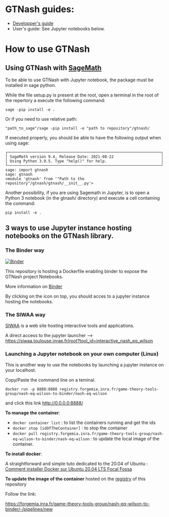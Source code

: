 # GTNash guides:
- [Developper's guide](https://game-theory-tools-group.pages.mia.inra.fr/gtnash/main)
- User's guide: See Jupyter notebooks below.

# How to use GTNash 

## Using GTNash with [SageMath](https://www.sagemath.org/)

To be able to use GTNash with Jupyter notebook, the package must be installed in sage python.

While the file setup.py is present at the root, open a terminal in the root of the repertory a execute the following command:

```
sage -pip install -e .
```

Or if you need to use relative path:

```
"path_to_sage"/sage -pip install -e "path to repository"/gtnash/
```

If executed properly, you should be able to have the following output when using sage: 

```
┌────────────────────────────────────────────────────────────────────┐
│ SageMath version 9.4, Release Date: 2021-08-22                     │
│ Using Python 3.9.5. Type "help()" for help.                        │
└────────────────────────────────────────────────────────────────────┘
sage: import gtnash                                                             
sage: gtnash                                                                    
<module 'gtnash' from '"Path to the repository"/gtnash/gtnash/__init__.py'>
```

Another possibility, if you are using Sagemath in Jupyter, is to open a Python 3 notebook (in the gtnash/ directory) and execute a cell containing the command:
```
pip install -e .
```

## 3 ways to use Jupyter instance hosting notebooks on the GTNash library.

### The Binder way

[![Binder](https://mybinder.org/badge_logo.svg)](https://mybinder.org/v2/git/https%3A%2F%2Fforgemia.inra.fr%2Fgame-theory-tools-group%2Fgtnash/HEAD)


This repository is hosting a Dockerfile enabling binder to expose the GTNash project Notebooks.

More information on [Binder](https://mybinder.readthedocs.io/en/latest/#)

By clicking on the icon on top, you should acces to a jupyter instance hosting the notebooks.

### The SIWAA way

[SIWAA](https://siwaa.toulouse.inrae.fr/) is a web site hosting interactive tools and applications.

A direct access to the jupyter launcher --> https://siwaa.toulouse.inrae.fr/root?tool_id=interactive_nash_eq_wilson 

### Launching a Jupyter notebook on your own computer (Linux)

This is another way to use the notebooks by launching a jupyter instance on your localhost.

Copy/Paste the command line on a teminal.
```
docker run -p 8888:8888 registry.forgemia.inra.fr/game-theory-tools-group/nash-eq-wilson-to-binder/nash-eq-wilson
```
and click this link http://0.0.0.0:8888/

**To manage the container**:

* `docker container list` : to list the containers running and get the ids
* `docker stop [idOfTheContainer]` : to stop the container
* `docker pull registry.forgemia.inra.fr/game-theory-tools-group/nash-eq-wilson-to-binder/nash-eq-wilson` : to update the local image of the container.

**To install docker**:

A straightforward and simple tuto dedicated to the 20.04 of Ubuntu : [Comment installer Docker sur Ubuntu 20.04 LTS Focal Fossa
](https://linuxconfig-org.translate.goog/how-to-install-docker-on-ubuntu-20-04-lts-focal-fossa?_x_tr_sl=en&_x_tr_tl=fr&_x_tr_hl=fr&_x_tr_pto=nui,sc)

**To update the image of the container** hosted on the [registry](https://forgemia.inra.fr/game-theory-tools-group/nash-eq-wilson-to-binder/container_registry) of this repository

Follow the link:

https://forgemia.inra.fr/game-theory-tools-group/nash-eq-wilson-to-binder/-/pipelines/new





